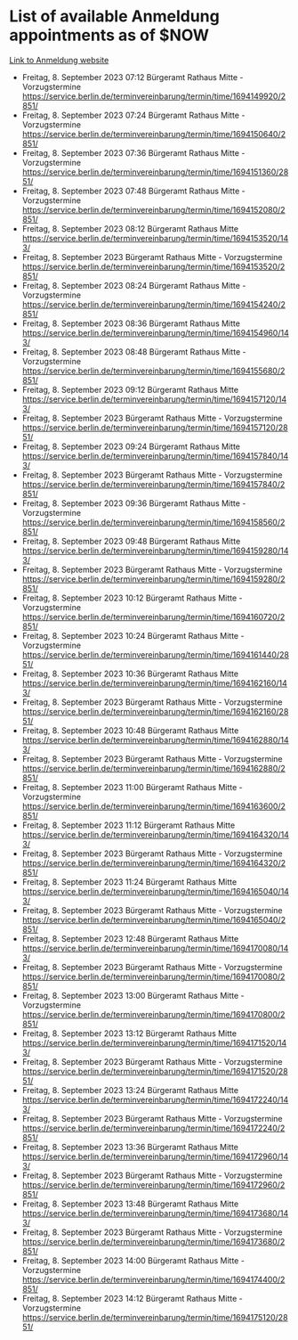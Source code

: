 # List of available Anmeldung appointments as of $NOW
[Link to Anmeldung website](https://service.berlin.de/terminvereinbarung/termin/tag.php?termin=1&anliegen[]=120686&dienstleisterlist=122210,122217,327316,122219,327312,122227,327314,122231,327346,122243,327348,122254,122252,329742,122260,329745,122262,329748,122271,327278,122273,327274,122277,327276,330436,122280,327294,122282,327290,122284,327292,122291,327270,122285,327266,122286,327264,122296,327268,150230,329760,122297,327286,122294,327284,122312,329763,122314,329775,122304,327330,122311,327334,122309,327332,317869,122281,327352,122279,329772,122283,122276,327324,122274,327326,122267,329766,122246,327318,122251,327320,122257,327322,122208,327298,122226,327300&herkunft=http%3A%2F%2Fservice.berlin.de%2Fdienstleistung%2F120686%2F)
- Freitag, 8. September 2023 07:12 Bürgeramt Rathaus Mitte - Vorzugstermine https://service.berlin.de/terminvereinbarung/termin/time/1694149920/2851/
- Freitag, 8. September 2023 07:24 Bürgeramt Rathaus Mitte - Vorzugstermine https://service.berlin.de/terminvereinbarung/termin/time/1694150640/2851/
- Freitag, 8. September 2023 07:36 Bürgeramt Rathaus Mitte - Vorzugstermine https://service.berlin.de/terminvereinbarung/termin/time/1694151360/2851/
- Freitag, 8. September 2023 07:48 Bürgeramt Rathaus Mitte - Vorzugstermine https://service.berlin.de/terminvereinbarung/termin/time/1694152080/2851/
- Freitag, 8. September 2023 08:12 Bürgeramt Rathaus Mitte https://service.berlin.de/terminvereinbarung/termin/time/1694153520/143/
- Freitag, 8. September 2023  Bürgeramt Rathaus Mitte - Vorzugstermine https://service.berlin.de/terminvereinbarung/termin/time/1694153520/2851/
- Freitag, 8. September 2023 08:24 Bürgeramt Rathaus Mitte - Vorzugstermine https://service.berlin.de/terminvereinbarung/termin/time/1694154240/2851/
- Freitag, 8. September 2023 08:36 Bürgeramt Rathaus Mitte https://service.berlin.de/terminvereinbarung/termin/time/1694154960/143/
- Freitag, 8. September 2023 08:48 Bürgeramt Rathaus Mitte - Vorzugstermine https://service.berlin.de/terminvereinbarung/termin/time/1694155680/2851/
- Freitag, 8. September 2023 09:12 Bürgeramt Rathaus Mitte https://service.berlin.de/terminvereinbarung/termin/time/1694157120/143/
- Freitag, 8. September 2023  Bürgeramt Rathaus Mitte - Vorzugstermine https://service.berlin.de/terminvereinbarung/termin/time/1694157120/2851/
- Freitag, 8. September 2023 09:24 Bürgeramt Rathaus Mitte https://service.berlin.de/terminvereinbarung/termin/time/1694157840/143/
- Freitag, 8. September 2023  Bürgeramt Rathaus Mitte - Vorzugstermine https://service.berlin.de/terminvereinbarung/termin/time/1694157840/2851/
- Freitag, 8. September 2023 09:36 Bürgeramt Rathaus Mitte - Vorzugstermine https://service.berlin.de/terminvereinbarung/termin/time/1694158560/2851/
- Freitag, 8. September 2023 09:48 Bürgeramt Rathaus Mitte https://service.berlin.de/terminvereinbarung/termin/time/1694159280/143/
- Freitag, 8. September 2023  Bürgeramt Rathaus Mitte - Vorzugstermine https://service.berlin.de/terminvereinbarung/termin/time/1694159280/2851/
- Freitag, 8. September 2023 10:12 Bürgeramt Rathaus Mitte - Vorzugstermine https://service.berlin.de/terminvereinbarung/termin/time/1694160720/2851/
- Freitag, 8. September 2023 10:24 Bürgeramt Rathaus Mitte - Vorzugstermine https://service.berlin.de/terminvereinbarung/termin/time/1694161440/2851/
- Freitag, 8. September 2023 10:36 Bürgeramt Rathaus Mitte https://service.berlin.de/terminvereinbarung/termin/time/1694162160/143/
- Freitag, 8. September 2023  Bürgeramt Rathaus Mitte - Vorzugstermine https://service.berlin.de/terminvereinbarung/termin/time/1694162160/2851/
- Freitag, 8. September 2023 10:48 Bürgeramt Rathaus Mitte https://service.berlin.de/terminvereinbarung/termin/time/1694162880/143/
- Freitag, 8. September 2023  Bürgeramt Rathaus Mitte - Vorzugstermine https://service.berlin.de/terminvereinbarung/termin/time/1694162880/2851/
- Freitag, 8. September 2023 11:00 Bürgeramt Rathaus Mitte - Vorzugstermine https://service.berlin.de/terminvereinbarung/termin/time/1694163600/2851/
- Freitag, 8. September 2023 11:12 Bürgeramt Rathaus Mitte https://service.berlin.de/terminvereinbarung/termin/time/1694164320/143/
- Freitag, 8. September 2023  Bürgeramt Rathaus Mitte - Vorzugstermine https://service.berlin.de/terminvereinbarung/termin/time/1694164320/2851/
- Freitag, 8. September 2023 11:24 Bürgeramt Rathaus Mitte https://service.berlin.de/terminvereinbarung/termin/time/1694165040/143/
- Freitag, 8. September 2023  Bürgeramt Rathaus Mitte - Vorzugstermine https://service.berlin.de/terminvereinbarung/termin/time/1694165040/2851/
- Freitag, 8. September 2023 12:48 Bürgeramt Rathaus Mitte https://service.berlin.de/terminvereinbarung/termin/time/1694170080/143/
- Freitag, 8. September 2023  Bürgeramt Rathaus Mitte - Vorzugstermine https://service.berlin.de/terminvereinbarung/termin/time/1694170080/2851/
- Freitag, 8. September 2023 13:00 Bürgeramt Rathaus Mitte - Vorzugstermine https://service.berlin.de/terminvereinbarung/termin/time/1694170800/2851/
- Freitag, 8. September 2023 13:12 Bürgeramt Rathaus Mitte https://service.berlin.de/terminvereinbarung/termin/time/1694171520/143/
- Freitag, 8. September 2023  Bürgeramt Rathaus Mitte - Vorzugstermine https://service.berlin.de/terminvereinbarung/termin/time/1694171520/2851/
- Freitag, 8. September 2023 13:24 Bürgeramt Rathaus Mitte https://service.berlin.de/terminvereinbarung/termin/time/1694172240/143/
- Freitag, 8. September 2023  Bürgeramt Rathaus Mitte - Vorzugstermine https://service.berlin.de/terminvereinbarung/termin/time/1694172240/2851/
- Freitag, 8. September 2023 13:36 Bürgeramt Rathaus Mitte https://service.berlin.de/terminvereinbarung/termin/time/1694172960/143/
- Freitag, 8. September 2023  Bürgeramt Rathaus Mitte - Vorzugstermine https://service.berlin.de/terminvereinbarung/termin/time/1694172960/2851/
- Freitag, 8. September 2023 13:48 Bürgeramt Rathaus Mitte https://service.berlin.de/terminvereinbarung/termin/time/1694173680/143/
- Freitag, 8. September 2023  Bürgeramt Rathaus Mitte - Vorzugstermine https://service.berlin.de/terminvereinbarung/termin/time/1694173680/2851/
- Freitag, 8. September 2023 14:00 Bürgeramt Rathaus Mitte - Vorzugstermine https://service.berlin.de/terminvereinbarung/termin/time/1694174400/2851/
- Freitag, 8. September 2023 14:12 Bürgeramt Rathaus Mitte - Vorzugstermine https://service.berlin.de/terminvereinbarung/termin/time/1694175120/2851/
